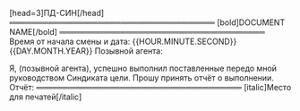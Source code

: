 [head=3]ПД-СИН[/head]
═════════════════════════════════════
[bold]DOCUMENT NAME[/bold]
═════════════════════════════════════
Время от начала смены и дата: {{HOUR.MINUTE.SECOND}} {{DAY.MONTH.YEAR}}
Позывной агента:

Я, (позывной агента), успешно выполнил поставленные передо мной руководством Синдиката цели. Прошу принять отчёт о выполнении.
Отчёт:
═════════════════════════════════════
[italic]Место для печатей[/italic]
